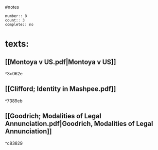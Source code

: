 #notes 
```
number:: 8
count:: 3
complete:: no
```
# texts:
## [[Montoya v US.pdf|Montoya v US]]

^3c062e

## [[Clifford; Identity in Mashpee.pdf]]

^7389eb

## [[Goodrich; Modalities of Legal Annunciation.pdf|Goodrich, Modalities of Legal Annunciation]]

^c83829
